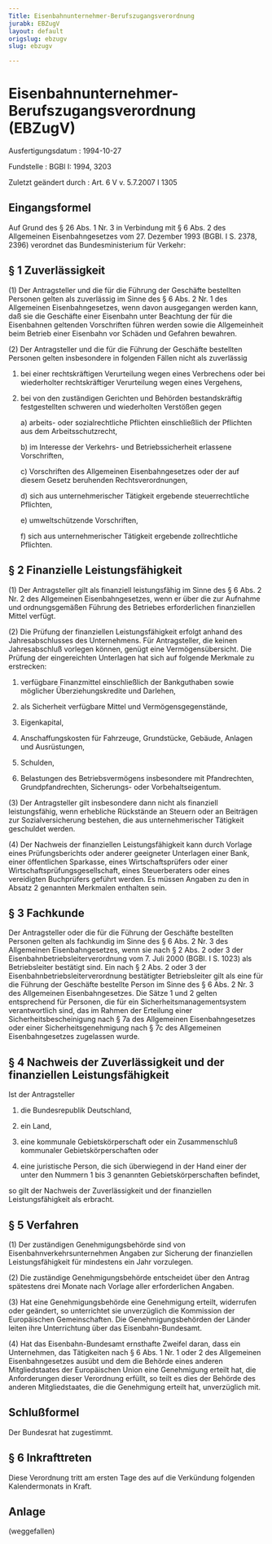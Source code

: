 ```yaml
---
Title: Eisenbahnunternehmer-Berufszugangsverordnung
jurabk: EBZugV
layout: default
origslug: ebzugv
slug: ebzugv

---
```


# Eisenbahnunternehmer-Berufszugangsverordnung (EBZugV)

Ausfertigungsdatum
:   1994-10-27

Fundstelle
:   BGBl I: 1994, 3203

Zuletzt geändert durch
:   Art. 6 V v. 5.7.2007 I 1305

## Eingangsformel

Auf Grund des § 26 Abs. 1 Nr. 3 in Verbindung mit § 6 Abs. 2 des
Allgemeinen Eisenbahngesetzes vom 27. Dezember 1993 (BGBl. I S. 2378,
2396) verordnet das Bundesministerium für Verkehr:

## § 1 Zuverlässigkeit

(1) Der Antragsteller und die für die Führung der Geschäfte bestellten
Personen gelten als zuverlässig im Sinne des § 6 Abs. 2 Nr. 1 des
Allgemeinen Eisenbahngesetzes, wenn davon ausgegangen werden kann, daß
sie die Geschäfte einer Eisenbahn unter Beachtung der für die
Eisenbahnen geltenden Vorschriften führen werden sowie die
Allgemeinheit beim Betrieb einer Eisenbahn vor Schäden und Gefahren
bewahren.

(2) Der Antragsteller und die für die Führung der Geschäfte bestellten
Personen gelten insbesondere in folgenden Fällen nicht als zuverlässig

1.  bei einer rechtskräftigen Verurteilung wegen eines Verbrechens oder
    bei wiederholter rechtskräftiger Verurteilung wegen eines Vergehens,


2.  bei von den zuständigen Gerichten und Behörden bestandskräftig
    festgestellten schweren und wiederholten Verstößen gegen

    a)  arbeits- oder sozialrechtliche Pflichten einschließlich der Pflichten
        aus dem Arbeitsschutzrecht,


    b)  im Interesse der Verkehrs- und Betriebssicherheit erlassene
        Vorschriften,


    c)  Vorschriften des Allgemeinen Eisenbahngesetzes oder der auf diesem
        Gesetz beruhenden Rechtsverordnungen,


    d)  sich aus unternehmerischer Tätigkeit ergebende steuerrechtliche
        Pflichten,


    e)  umweltschützende Vorschriften,


    f)  sich aus unternehmerischer Tätigkeit ergebende zollrechtliche
        Pflichten.

## § 2 Finanzielle Leistungsfähigkeit

(1) Der Antragsteller gilt als finanziell leistungsfähig im Sinne des
§ 6 Abs. 2 Nr. 2 des Allgemeinen Eisenbahngesetzes, wenn er über die
zur Aufnahme und ordnungsgemäßen Führung des Betriebes erforderlichen
finanziellen Mittel verfügt.

(2) Die Prüfung der finanziellen Leistungsfähigkeit erfolgt anhand des
Jahresabschlusses des Unternehmens. Für Antragsteller, die keinen
Jahresabschluß vorlegen können, genügt eine Vermögensübersicht. Die
Prüfung der eingereichten Unterlagen hat sich auf folgende Merkmale zu
erstrecken:

1.  verfügbare Finanzmittel einschließlich der Bankguthaben sowie
    möglicher Überziehungskredite und Darlehen,


2.  als Sicherheit verfügbare Mittel und Vermögensgegenstände,


3.  Eigenkapital,


4.  Anschaffungskosten für Fahrzeuge, Grundstücke, Gebäude, Anlagen und
    Ausrüstungen,


5.  Schulden,


6.  Belastungen des Betriebsvermögens insbesondere mit Pfandrechten,
    Grundpfandrechten, Sicherungs- oder Vorbehaltseigentum.




(3) Der Antragsteller gilt insbesondere dann nicht als finanziell
leistungsfähig, wenn erhebliche Rückstände an Steuern oder an
Beiträgen zur Sozialversicherung bestehen, die aus unternehmerischer
Tätigkeit geschuldet werden.

(4) Der Nachweis der finanziellen Leistungsfähigkeit kann durch
Vorlage eines Prüfungsberichts oder anderer geeigneter Unterlagen
einer Bank, einer öffentlichen Sparkasse, eines Wirtschaftsprüfers
oder einer Wirtschaftsprüfungsgesellschaft, eines Steuerberaters oder
eines vereidigten Buchprüfers geführt werden. Es müssen Angaben zu den
in Absatz 2 genannten Merkmalen enthalten sein.

## § 3 Fachkunde

Der Antragsteller oder die für die Führung der Geschäfte bestellten
Personen gelten als fachkundig im Sinne des § 6 Abs. 2 Nr. 3 des
Allgemeinen Eisenbahngesetzes, wenn sie nach § 2 Abs. 2 oder 3 der
Eisenbahnbetriebsleiterverordnung vom 7. Juli 2000 (BGBl. I S. 1023)
als Betriebsleiter bestätigt sind. Ein nach § 2 Abs. 2 oder 3 der
Eisenbahnbetriebsleiterverordnung bestätigter Betriebsleiter gilt als
eine für die Führung der Geschäfte bestellte Person im Sinne des § 6
Abs. 2 Nr. 3 des Allgemeinen Eisenbahngesetzes. Die Sätze 1 und 2
gelten entsprechend für Personen, die für ein
Sicherheitsmanagementsystem verantwortlich sind, das im Rahmen der
Erteilung einer Sicherheitsbescheinigung nach § 7a des Allgemeinen
Eisenbahngesetzes oder einer Sicherheitsgenehmigung nach § 7c des
Allgemeinen Eisenbahngesetzes zugelassen wurde.

## § 4 Nachweis der Zuverlässigkeit und der finanziellen Leistungsfähigkeit

Ist der Antragsteller

1.  die Bundesrepublik Deutschland,


2.  ein Land,


3.  eine kommunale Gebietskörperschaft oder ein Zusammenschluß kommunaler
    Gebietskörperschaften oder


4.  eine juristische Person, die sich überwiegend in der Hand einer der
    unter den Nummern 1 bis 3 genannten Gebietskörperschaften befindet,



so gilt der Nachweis der Zuverlässigkeit und der finanziellen
Leistungsfähigkeit als erbracht.

## § 5 Verfahren

(1) Der zuständigen Genehmigungsbehörde sind von
Eisenbahnverkehrsunternehmen Angaben zur Sicherung der finanziellen
Leistungsfähigkeit für mindestens ein Jahr vorzulegen.

(2) Die zuständige Genehmigungsbehörde entscheidet über den Antrag
spätestens drei Monate nach Vorlage aller erforderlichen Angaben.

(3) Hat eine Genehmigungsbehörde eine Genehmigung erteilt, widerrufen
oder geändert, so unterrichtet sie unverzüglich die Kommission der
Europäischen Gemeinschaften. Die Genehmigungsbehörden der Länder
leiten ihre Unterrichtung über das Eisenbahn-Bundesamt.

(4) Hat das Eisenbahn-Bundesamt ernsthafte Zweifel daran, dass ein
Unternehmen, das Tätigkeiten nach § 6 Abs. 1 Nr. 1 oder 2 des
Allgemeinen Eisenbahngesetzes ausübt und dem die Behörde eines anderen
Mitgliedstaates der Europäischen Union eine Genehmigung erteilt hat,
die Anforderungen dieser Verordnung erfüllt, so teilt es dies der
Behörde des anderen Mitgliedstaates, die die Genehmigung erteilt hat,
unverzüglich mit.

## Schlußformel

Der Bundesrat hat zugestimmt.

## § 6 Inkrafttreten

Diese Verordnung tritt am ersten Tage des auf die Verkündung folgenden
Kalendermonats in Kraft.

## Anlage

(weggefallen)

